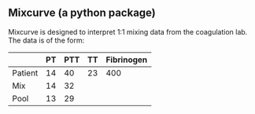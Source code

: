 
## Mixcurve (a python package)

Mixcurve is designed to interpret 1:1 mixing data from the coagulation lab. The data is of the form:


|         | PT | PTT | TT | Fibrinogen |
|---------|----|-----|----|------------|
| Patient | 14 |  40 | 23 |        400 |
| Mix     | 14 |  32 |    |            |
| Pool    | 13 |  29 |    |            |

